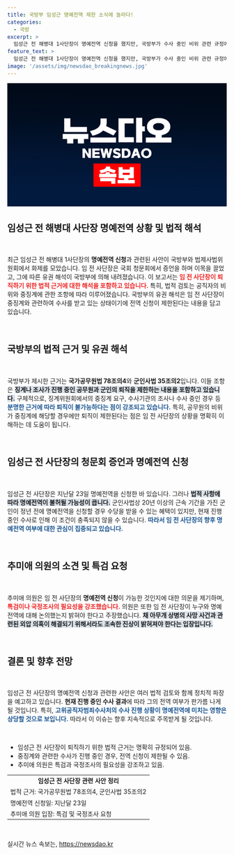 ```yaml
---
title: 국방부 임성근 명예전역 제한 소식에 놀라다!
categories:
  - 국방
excerpt: >
  임성근 전 해병대 1사단장이 명예전역 신청을 했지만, 국방부가 수사 중인 비위 관련 규정에 따라 퇴직이 제한된다고 밝혔습니다. 추미애 의원은 진실 규명을 촉구하며 특검과 국정조사의 필요성을 강조했습니다.
feature_text: >
  임성근 전 해병대 1사단장이 명예전역 신청을 했지만, 국방부가 수사 중인 비위 관련 규정에 따라 퇴직이 제한된다고 밝혔습니다. 추미애 의원은 진실 규명을 촉구하며 특검과 국정조사의 필요성을 강조했습니다.
image: '/assets/img/newsdao_breakingnews.jpg'
---
```


<p><img src="/assets/img/newsdao_breakingnews.jpg" alt="bookingtag 속보" /></p>

<h2 data-ke-size="size26">임성근 전 해병대 사단장 명예전역 상황 및 법적 해석</h2>

<p data-ke-size="size16">&nbsp;</p>

<p data-ke-size="size16">최근 임성근 전 해병대 1사단장의 <b>명예전역 신청</b>과 관련된 사안이 국방부와 법제사법위원회에서 화제를 모았습니다. 임 전 사단장은 국회 청문회에서 증언을 하며 이목을 끌었고, 그에 따른 유권 해석이 국방부에 의해 내려졌습니다. 이 보고서는 <b><span style="color: #ee2323;">임 전 사단장이 퇴직하기 위한 법적 근거에 대한 해석을 포함하고 있습니다.</span></b> 특히, 법적 검토는 공직자의 비위와 중징계에 관한 조항에 따라 이루어졌습니다. 국방부의 유권 해석은 임 전 사단장이 중징계와 관련하여 수사를 받고 있는 상태이기에 전역 신청이 제한된다는 내용을 담고 있습니다.</p>

<p data-ke-size="size16">&nbsp;</p>

<h2 data-ke-size="size26">국방부의 법적 근거 및 유권 해석</h2>

<p data-ke-size="size16">&nbsp;</p>

<p data-ke-size="size16">국방부가 제시한 근거는 <b>국가공무원법 78조의4</b>와 <b>군인사법 35조의2</b>입니다. 이들 조항은 <b><span style="background-color: #21538527;">징계나 조사가 진행 중인 공무원과 군인의 퇴직을 제한하는 내용을 포함하고 있습니다.</span></b> 구체적으로, 징계위원회에서의 중징계 요구, 수사기관의 조사나 수사 중인 경우 등 <b><span style="color: #1a5490;">분명한 근거에 따라 퇴직이 불가능하다는 점이 강조되고 있습니다.</span></b> 특히, 공무원의 비위가 중징계에 해당할 경우에만 퇴직이 제한된다는 점은 임 전 사단장의 상황을 명확히 이해하는 데 도움이 됩니다.</p>

<p data-ke-size="size16">&nbsp;</p>

<h2 data-ke-size="size26">임성근 전 사단장의 청문회 증언과 명예전역 신청</h2>

<p data-ke-size="size16">&nbsp;</p>

<p data-ke-size="size16">임성근 전 사단장은 지난달 23일 명예전역을 신청한 바 있습니다. 그러나 <b><span style="background-color: #21538527;">법적 사항에 따라 명예전역이 불허될 가능성이 큽니다.</span></b> 군인사법상 20년 이상의 근속 기간을 가진 군인이 정년 전에 명예전역을 신청할 경우 수당을 받을 수 있는 혜택이 있지만, 현재 진행 중인 수사로 인해 이 조건이 충족되지 않을 수 있습니다. <b><span style="color: #1a5490;">따라서 임 전 사단장의 향후 명예전역 여부에 대한 관심이 집중되고 있습니다.</span></b></p>

<p data-ke-size="size16">&nbsp;</p>

<h2 data-ke-size="size26">추미애 의원의 소견 및 특검 요청</h2>

<p data-ke-size="size16">&nbsp;</p>

<p data-ke-size="size16">추미애 의원은 임 전 사단장의 <b>명예전역 신청</b>이 가능한 것인지에 대한 의문을 제기하며, <b><span style="color: #ee2323;">특검이나 국정조사의 필요성을 강조했습니다.</span></b> 의원은 또한 임 전 사단장이 누구와 명예전역에 대해 논의했는지 밝혀야 한다고 주장했습니다. <b><span style="background-color: #21538527;">채 아무개 상병의 사망 사건과 관련된 외압 의혹이 해결되기 위해서라도 조속한 진상이 밝혀져야 한다는 입장입니다.</span></b></p>

<p data-ke-size="size16">&nbsp;</p>

<h2 data-ke-size="size26">결론 및 향후 전망</h2>

<p data-ke-size="size16">&nbsp;</p>

<p data-ke-size="size16">임성근 전 사단장의 명예전역 신청과 관련한 사안은 여러 법적 검토와 함께 정치적 파장을 예고하고 있습니다. <b>현재 진행 중인 수사 결과</b>에 따라 그의 전역 여부가 판가름 나게 될 것입니다. 특히, <b><span style="color: #1a5490;">고위공직자범죄수사처의 수사 진행 상황이 명예전역에 미치는 영향은 상당할 것으로 보입니다.</span></b> 따라서 이 이슈는 향후 지속적으로 주목받게 될 것입니다.</p>

<p data-ke-size="size16">&nbsp;</p>

<ul>
  <li>임성근 전 사단장이 퇴직하기 위한 법적 근거는 명확히 규정되어 있음.</li>
  <li>중징계와 관련한 수사가 진행 중인 경우, 전역 신청이 제한될 수 있음.</li>
  <li>추미애 의원은 특검과 국정조사의 필요성을 강조하고 있음.</li>
</ul>

<table>
  <tr>
    <td style="text-align: center; height: 17px;"><b>임성근 전 사단장 관련 사안 정리</b></td>
  </tr>
  <tr>
    <td>법적 근거: 국가공무원법 78조의4, 군인사법 35조의2</td>
  </tr>
  <tr>
    <td>명예전역 신청일: 지난달 23일</td>
  </tr>
  <tr>
    <td>추미애 의원 입장: 특검 및 국정조사 요청</td>
  </tr>
</table>

<p data-ke-size="size16">&nbsp;</p>
실시간 뉴스 속보는, <a href="https://newsdao.kr" rel="dofollow">https://newsdao.kr</a>


